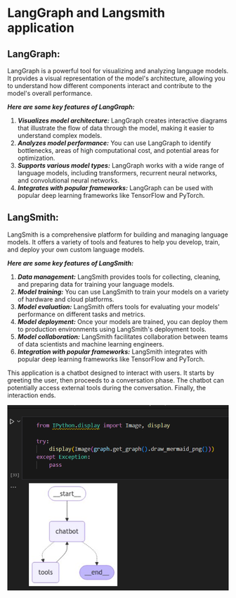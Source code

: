 # LangGraph and Langsmith application

## LangGraph:
LangGraph is a powerful tool for visualizing and analyzing language models. It provides a visual representation of the model's architecture, allowing you to understand how different components interact and contribute to the model's overall performance.

***Here are some key features of LangGraph:***

1. ***Visualizes model architecture:*** LangGraph creates interactive diagrams that illustrate the flow of data through the model, making it easier to understand complex models.
2. ***Analyzes model performance:*** You can use LangGraph to identify bottlenecks, areas of high computational cost, and potential areas for optimization.
3. ***Supports various model types:*** LangGraph works with a wide range of language models, including transformers, recurrent neural networks, and convolutional neural networks.
4. ***Integrates with popular frameworks:*** LangGraph can be used with popular deep learning frameworks like TensorFlow and PyTorch.

## LangSmith:
LangSmith is a comprehensive platform for building and managing language models. It offers a variety of tools and features to help you develop, train, and deploy your own custom language models.

***Here are some key features of LangSmith:***

1. ***Data management:*** LangSmith provides tools for collecting, cleaning, and preparing data for training your language models.
2. ***Model training:*** You can use LangSmith to train your models on a variety of hardware and cloud platforms.
3. ***Model evaluation:*** LangSmith offers tools for evaluating your models' performance on different tasks and metrics.
4. ***Model deployment:*** Once your models are trained, you can deploy them to production environments using LangSmith's deployment tools.
5. ***Model collaboration:*** LangSmith facilitates collaboration between teams of data scientists and machine learning engineers.
6. ***Integration with popular frameworks:*** LangSmith integrates with popular deep learning frameworks like TensorFlow and PyTorch.


This application is a chatbot designed to interact with users. It starts by greeting the user, then proceeds to a conversation phase. The chatbot can potentially access external tools during the conversation. Finally, the interaction ends.


![image alt](https://github.com/Saimoguloju/LangGraph-and-Langsmith/blob/main/Image.png)
